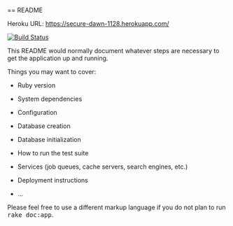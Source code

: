 == README

Heroku URL:   https://secure-dawn-1128.herokuapp.com/

[![Build Status](https://travis-ci.org/lbhasemeyer/gCamp.svg?branch=master)](https://travis-ci.org/lbhasemeyer/gCamp)



This README would normally document whatever steps are necessary to get the
application up and running.

Things you may want to cover:

* Ruby version

* System dependencies

* Configuration

* Database creation

* Database initialization

* How to run the test suite

* Services (job queues, cache servers, search engines, etc.)

* Deployment instructions

* ...

Please feel free to use a different markup language if you do not plan to run
<tt>rake doc:app</tt>.
